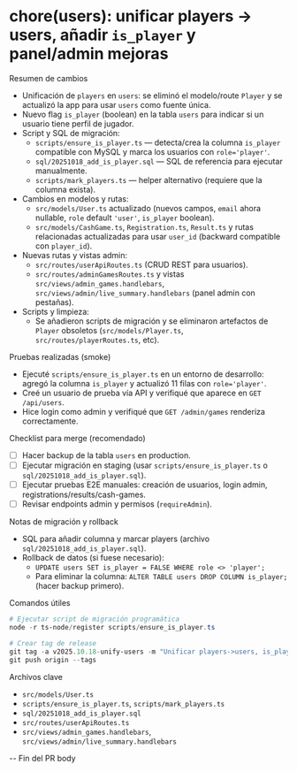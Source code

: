 # chore(users): unificar players → users, añadir `is_player` y panel/admin mejoras

Resumen de cambios

- Unificación de `players` en `users`: se eliminó el modelo/route `Player` y se actualizó la app para usar `users` como fuente única.
- Nuevo flag `is_player` (boolean) en la tabla `users` para indicar si un usuario tiene perfil de jugador.
- Script y SQL de migración:
  - `scripts/ensure_is_player.ts` — detecta/crea la columna `is_player` compatible con MySQL y marca los usuarios con `role='player'`.
  - `sql/20251018_add_is_player.sql` — SQL de referencia para ejecutar manualmente.
  - `scripts/mark_players.ts` — helper alternativo (requiere que la columna exista).
- Cambios en modelos y rutas:
  - `src/models/User.ts` actualizado (nuevos campos, `email` ahora nullable, `role` default `'user'`, `is_player` boolean).
  - `src/models/CashGame.ts`, `Registration.ts`, `Result.ts` y rutas relacionadas actualizadas para usar `user_id` (backward compatible con `player_id`).
- Nuevas rutas y vistas admin:
  - `src/routes/userApiRoutes.ts` (CRUD REST para usuarios).
  - `src/routes/adminGamesRoutes.ts` y vistas `src/views/admin_games.handlebars`, `src/views/admin/live_summary.handlebars` (panel admin con pestañas).
- Scripts y limpieza:
  - Se añadieron scripts de migración y se eliminaron artefactos de `Player` obsoletos (`src/models/Player.ts`, `src/routes/playerRoutes.ts`, etc).

Pruebas realizadas (smoke)

- Ejecuté `scripts/ensure_is_player.ts` en un entorno de desarrollo: agregó la columna `is_player` y actualizó 11 filas con `role='player'`.
- Creé un usuario de prueba vía API y verifiqué que aparece en `GET /api/users`.
- Hice login como admin y verifiqué que `GET /admin/games` renderiza correctamente.

Checklist para merge (recomendado)

- [ ] Hacer backup de la tabla `users` en production.
- [ ] Ejecutar migración en staging (usar `scripts/ensure_is_player.ts` o `sql/20251018_add_is_player.sql`).
- [ ] Ejecutar pruebas E2E manuales: creación de usuarios, login admin, registrations/results/cash-games.
- [ ] Revisar endpoints admin y permisos (`requireAdmin`).

Notas de migración y rollback

- SQL para añadir columna y marcar players (archivo `sql/20251018_add_is_player.sql`).
- Rollback de datos (si fuese necesario):
  - `UPDATE users SET is_player = FALSE WHERE role <> 'player';`
  - Para eliminar la columna: `ALTER TABLE users DROP COLUMN is_player;` (hacer backup primero).

Comandos útiles

```powershell
# Ejecutar script de migración programática
node -r ts-node/register scripts/ensure_is_player.ts

# Crear tag de release
git tag -a v2025.10.18-unify-users -m "Unificar players->users, is_player flag, admin UI"
git push origin --tags
```

Archivos clave

- `src/models/User.ts`
- `scripts/ensure_is_player.ts`, `scripts/mark_players.ts`
- `sql/20251018_add_is_player.sql`
- `src/routes/userApiRoutes.ts`
- `src/views/admin_games.handlebars`, `src/views/admin/live_summary.handlebars`

-- Fin del PR body
